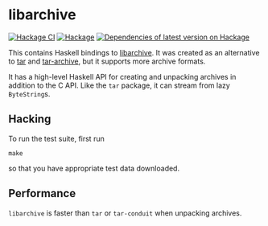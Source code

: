# libarchive

[![Hackage CI](https://matrix.hackage.haskell.org/api/v2/packages/libarchive/badge)](https://matrix.hackage.haskell.org/package/libarchive)
[![Hackage](https://img.shields.io/hackage/v/libarchive.svg)](http://hackage.haskell.org/package/libarchive)
[![Dependencies of latest version on Hackage](https://img.shields.io/hackage-deps/v/libarchive.svg)](https://hackage.haskell.org/package/libarchive)

This contains Haskell bindings to
[libarchive](http://libarchive.org/). It was created as an alternative to
[tar](http://hackage.haskell.org/package/tar) and
[tar-archive](http://hackage.haskell.org/package/tar-conduit), but it supports
more archive formats.

It has a high-level Haskell API for creating and unpacking archives in addition
to the C API. Like the `tar` package, it can stream from lazy `ByteString`s.

## Hacking

To run the test suite, first run

```
make
```

so that you have appropriate test data downloaded.

## Performance

`libarchive` is faster than `tar` or `tar-conduit` when unpacking archives.
